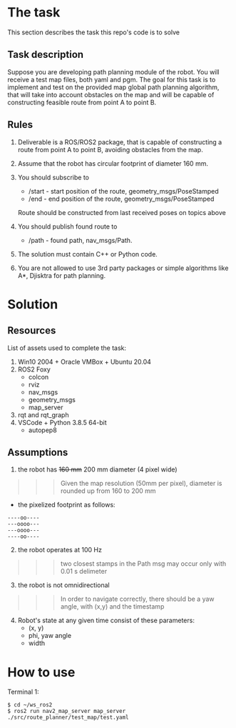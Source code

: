 # The task

This section describes the task this repo's code is to solve 

## Task description

Suppose you are developing path planning module of the robot. You will receive a test map files, both yaml and pgm. The goal for this task is to implement and test on the provided map global path planning algorithm, that will take into account obstacles on the map and will be capable of constructing feasible route from point A to point B.

## Rules

1. Deliverable is a ROS/ROS2 package, that is capable of constructing a route from point A to point B, avoiding obstacles from the map.
2. Assume that the robot has circular footprint of diameter 160 mm.
3. You should subscribe to

   * /start - start position of the route, geometry_msgs/PoseStamped
   * /end   - end position of the route, geometry_msgs/PoseStamped
    
   Route should be constructed from last received poses on topics above

4. You should publish found route to
   * /path - found path, nav_msgs/Path.
  
5. The solution must contain C++ or Python code.
6. You are not allowed to use 3rd party packages or simple algorithms like A*, Djisktra for path planning.

# Solution

## Resources

List of assets used to complete the task:  

1. Win10 2004 + Oracle VMBox + Ubuntu 20.04
2. ROS2 Foxy  
   * colcon  
   * rviz  
   * nav_msgs  
   * geometry_msgs  
   * map_server  
3. rqt and rqt_graph
4. VSCode + Python 3.8.5 64-bit  
   * autopep8
   
## Assumptions 

1. the robot has ~~160 mm~~ 200 mm diameter (4 pixel wide)  
>>>Given the map resolution (50mm per pixel), diameter is rounded up from 160 to 200 mm  

   * the pixelized footprint as follows:
   
    ----oo----  
    ---oooo---  
    ---oooo---  
    ----oo----  

2. the robot operates at 100 Hz
>>>two closest stamps in the Path msg may occur only with 0.01 s delimeter
3. the robot is not omnidirectional
>>>In order to navigate correctly, there should be a yaw angle, with (x,y) and the timestamp
4. Robot's state at any given time consist of these parameters:  
   * (x, y)
   * phi, yaw angle
   * width 

# How to use 

Terminal 1: 
```
$ cd ~/ws_ros2
$ ros2 run nav2_map_server map_server ./src/route_planner/test_map/test.yaml
```
